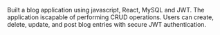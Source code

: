 
Built a blog application using javascript, React, MySQL and JWT. The application iscapable of performing CRUD operations. Users can create, delete, update, and post blog entries with secure JWT authentication.
